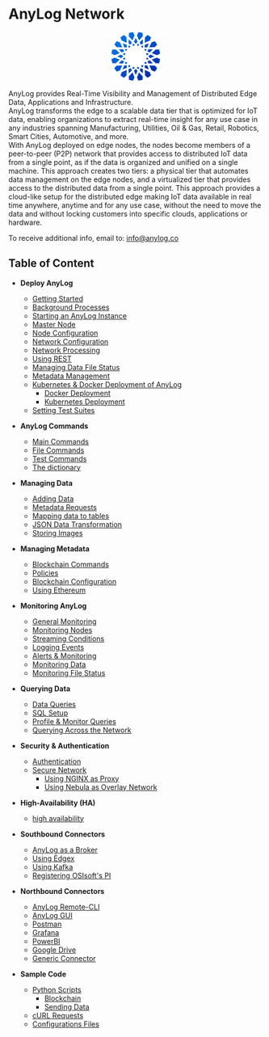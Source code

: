 # AnyLog Network 

<div align="center">
    <img src="imgs/anylog_logo.png" />
</div> 

AnyLog provides Real-Time Visibility and Management of Distributed Edge Data, Applications and Infrastructure.   
AnyLog transforms the edge to a scalable data tier that is optimized for IoT data, enabling organizations
to extract real-time insight for any use case in any industries spanning Manufacturing, Utilities, Oil & Gas, Retail,
Robotics, Smart Cities, Automotive, and more.  
With AnyLog deployed on edge nodes, the nodes become members of a peer-to-peer (P2P) network that provides access to
distributed IoT data from a single point, as if the data is organized and unified on a single machine. 
This approach creates two tiers: a physical tier that automates data management on the edge nodes, and a virtualized tier that
provides access to the distributed data from a single point.
This approach provides a cloud-like setup for the distributed edge making IoT data available in real time anywhere, anytime 
and for any use case, without the need to move the data and without locking customers into specific clouds, applications or hardware.

To receive additional info, email to: [info@anylog.co](mailto:info@anylog.co)


## Table of Content 
* **Deploy AnyLog**
  * [Getting Started](getting%20started.md)
  * [Background Processes](background%20processes.md)
  * [Starting an AnyLog Instance](starting%20an%20anylog%20instance.md)
  * [Master Node](master%20node.md)
  * [Node Configuration](node%20configuration.md)  
  * [Network Configuration](network%20configuration.md)
  * [Network Processing](network%20processing.md)  
  * [Using REST](using%20rest.md)
  * [Managing Data File Status](managing%20data%20files%20status.md)
  * [Metadata Management](metadata%20management.md)
  * [Kubernetes & Docker Deployment of AnyLog](deployments)
    * [Docker Deployment](deployments/Docker)
    * [Kubernetes Deployment](deployments/Kubernetes)
  * [Setting Test Suites](test%20suites.md)
  
* **AnyLog Commands**
  * [Main Commands](anylog%20commands.md)
  * [File Commands](file%20commands.md)
  * [Test Commands](test%20commands.md)
  * [The dictionary](dictionary.md)
  
* **Managing Data**
  * [Adding Data](adding%20data.md)
  * [Metadata Requests](metadata%20requests.md)
  * [Mapping data to tables](mapping%20data%20to%20tables.md)
  * [JSON Data Transformation](json%20data%20transformation.md)
  * [Storing Images](image%20mapping.md)
  
* **Managing Metadata**
  * [Blockchain Commands](blockchain%20commands.md)
  * [Policies](policies.md#policies-based-metadata)  
  * [Blockchain Configuration](blockchain%20configuration.md)
  * [Using Ethereum](using%20ethereum.md)
 
* **Monitoring AnyLog**
  * [General Monitoring](monitoring%20calls.md) 
  * [Monitoring Nodes](monitoring%20nodes.md)
  * [Streaming Conditions](streaming%20conditions.md)
  * [Logging Events](logging%20events.md)
  * [Alerts & Monitoring](alerts%20and%20monitoring.md)
  * [Monitoring Data](monitoring%20data.md)
  * [Monitoring File Status](managing%20data%20files%20status.md)
    
* **Querying Data**
  * [Data Queries](queries.md)
  * [SQL Setup](sql%20setup.md)
  * [Profile & Monitor Queries](profiling%20and%20monitoring%20queries.md)
  * [Querying Across the Network](network%20processing.md)

* **Security & Authentication**
  * [Authentication](authentication.md)
  * [Secure Network](secure%20network.md)
    * [Using NGINX as Proxy](deployments/Networking%20&%20Security/nginx.md)
    * [Using Nebula as Overlay Network](deployments/Networking%20&%20Security/nebula.md)

* **High-Availability (HA)**
  * [high availability](high%20availability.md)

* **Southbound Connectors**
  * [AnyLog as a Broker](message%20broker.md) 
  * [Using Edgex](using%20edgex.md)
  * [Using Kafka](using%20kafka.md)
  * [Registering OSIsoft's PI](registering%20pi%20in%20the%20anylog%20network.md)

* **Northbound Connectors**
  * [AnyLog Remote-CLI](northbound%20connectors/remote_cli.md)
  * [AnyLog GUI](northbound%20connectors/using%20the%20gui.md)
  * [Postman](northbound%20connectors/using%20postman.md)
  * [Grafana](northbound%20connectors/using%20grafana.md)
  * [PowerBI](northbound%20connectors/PowerBI.md)
  * [Google Drive](northbound%20connectors/Google.md)
  * [Generic Connector](northbound%20connectors/postgres%20connector.md)

* **Sample Code**
  * [Python Scripts](examples/Sample%20Python%20Scripts)
    * [Blockchain](examples/Sample%20Python%20Scripts/blockchain)
    * [Sending Data](examples/Sample%20Python%20Scripts/data)
  * [cURL Requests](examples/curl.sh)
  * [Configurations Files](examples/Configuration.md)